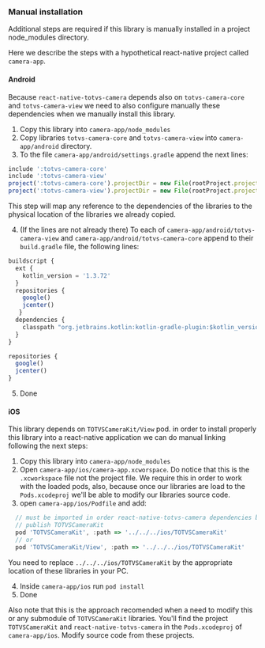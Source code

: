 
### Manual installation

Additional steps are required if this library is manually installed in a project node_modules
directory.

Here we describe the steps with a hypothetical react-native project called `camera-app`.

#### Android

Because `react-native-totvs-camera` depends also on `totvs-camera-core` and `totvs-camera-view`
we need to also configure manually these dependencies when we manually install this library.

1. Copy this library into `camera-app/node_modules`
2. Copy libraries `totvs-camera-core` and `totvs-camera-view` into `camera-app/android`
    directory.
3. To the file `camera-app/android/settings.gradle` append the next lines:
```javascript
include ':totvs-camera-core'
include ':totvs-camera-view'
project(':totvs-camera-core').projectDir = new File(rootProject.projectDir, './totvs-camera-core')
project(':totvs-camera-view').projectDir = new File(rootProject.projectDir, './totvs-camera-view')
```

This step will map any reference to the dependencies of the libraries to the physical location
of the libraries we already copied.

4. (If the lines are not already there) To each of `camera-app/android/totvs-camera-view` and `camera-app/android/totvs-camera-core`
    append to their `build.gradle` file, the following lines:

```javascript
buildscript {
  ext {
    kotlin_version = '1.3.72'
  }
  repositories {
    google()
    jcenter()
   }
  dependencies {
    classpath "org.jetbrains.kotlin:kotlin-gradle-plugin:$kotlin_version"
  }
}

repositories {
  google()
  jcenter()
}
```

5. Done


#### iOS

This library depends on `TOTVSCameraKit/View` pod. in order to install properly this library into a 
react-native application we can do manual linking following the next steps:

1. Copy this library into `camera-app/node_modules`
2. Open `camera-app/ios/camera-app.xcworspace`. Do notice that this is the `.xcworkspace` file not the project
  file. We require this in order to work with the loaded pods, also, because once our libraries are load to the `Pods.xcodeproj` we'll be able to modify our libraries source code.
3. open `camera-app/ios/Podfile` and add:
```javascript
  // must be imported in order react-native-totvs-camera dependencies be resolved. we can remove this when we 
  // publish TOTVSCameraKit
  pod 'TOTVSCameraKit', :path => '../../../ios/TOTVSCameraKit'
  // or
  pod 'TOTVSCameraKit/View', :path => '../../../ios/TOTVSCameraKit'
```
You need to replace `../../../ios/TOTVSCameraKit` by the appropriate location of these libraries in your PC.

4. Inside `camera-app/ios` run `pod install`
5. Done


Also note that this is the approach recomended when a need to modify this or any submodule of `TOTVSCameraKit` libraries. You'll find the project `TOTVSCameraKit` and `react-native-totvs-camera` in the `Pods.xcodeproj` of `camera-app/ios`. Modify source code from these projects.
